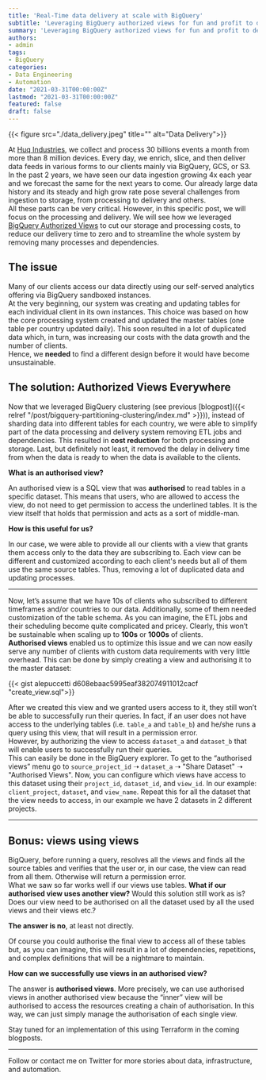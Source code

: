```yaml
---
title: 'Real-Time data delivery at scale with BigQuery'
subtitle: 'Leveraging BigQuery authorized views for fun and profit to deliver real-time data delivery as scale.'
summary: 'Leveraging BigQuery authorized views for fun and profit to deliver real-time data delivery as scale.'
authors:
- admin
tags:
- BigQuery
categories:
- Data Engineering
- Automation
date: "2021-03-31T00:00:00Z"
lastmod: "2021-03-31T00:00:00Z"
featured: false
draft: false
---
```


{{< figure src="./data_delivery.jpeg" title="" alt="Data Delivery">}}


At [Huq Industries](https://huq.io), we collect and process 30 billions events a month from more than 8 million devices.
Every day, we enrich, slice, and then deliver data feeds in various forms to our clients mainly via BigQuery, GCS, or S3.
<br>In the past 2 years, we have seen our data ingestion growing 4x each year and we forecast the same for the next years to come.
Our already large data history and its steady and high grow rate pose several challenges from ingestion to storage, from processing to delivery and others.
<br>All these parts can be very critical.
However, in this specific post, we will focus on the processing and delivery.
We will see how we leveraged [BigQuery Authorized Views](https://cloud.google.com/bigquery/docs/authorized-views) to cut our storage and processing costs, to reduce our delivery time to zero and to streamline the whole system by removing many processes and dependencies.

## The issue
Many of our clients access our data directly using our self-served analytics offering via BigQuery sandboxed instances.
<br>At the very beginning, our system was creating and updating tables for each individual client in its own instances.
This choice was based on how the core processing system created and updated the master tables (one table per country updated daily).
This soon resulted  in a lot of duplicated data which, in turn, was increasing our costs with the data growth and the number of clients.
<br>Hence, we **needed** to find a different design before it would have become unsustainable.

## The solution: Authorized Views Everywhere
Now that we leveraged BigQuery clustering (see previous [blogpost]({{< relref "/post/bigquery-partitioning-clustering/index.md" >}})), instead of sharding data into different tables for each country, we were able to simplify part of the data processing and delivery system removing ETL jobs and dependencies.
This resulted in **cost reduction** for both processing and storage.
Last, but definitely not least, it removed the delay in delivery time from when the data is ready to when the data is available to the clients.

**What is an authorised view?**

An authorised view is a SQL view that was **authorised** to read tables in a specific dataset.
This means that users, who are allowed to access the view, do not need to get permission  to access the underlined tables.
It is the view itself that holds that permission and acts as a sort of middle-man.

**How is this useful for us?**

In our case, we were able to provide all our clients with a view that grants them access only to the data they are subscribing to.
Each view can be different and customized according to each client's needs but all of them use the same source tables.
Thus, removing a lot of duplicated data and updating processes.

--------------------------------------------------------------------------------

Now, let’s assume that we have 10s of clients who subscribed to different timeframes and/or countries to our data.
Additionally, some of them needed customization of the table schema.
As you can imagine, the ETL jobs and their scheduling become quite complicated and pricey. Clearly, this won’t be sustainable when scaling up to **100s** or **1000s** of clients.
<br>**Authorised views** enabled us to optimize this issue and we can now easily serve any number of clients with custom data requirements with very little overhead.
This can be done by simply creating a view and authorising it to the master dataset:

{{< gist alepuccetti d608ebaac5995eaf382074911012cacf "create_view.sql">}}

After we created this view and we granted users access to it, they still won’t be able to successfully run their queries.
In fact, if an user does not have access to the underlying tables (i.e. `table_a` and `table_b`) and he/she runs a query using this view, that will result in a permission error.
<br>However, by authorizing the view to access `dataset_a` and `dataset_b` that will enable users to successfully run their queries.
<br>This can easily be done in the BigQuery explorer. To get to the “authorised views” menu go to `source_project_id` &#10141; `dataset_a` &#10141; "Share Dataset" &#10141; "Authorised Views". Now, you can configure which views have access to this dataset using their `project_id`, `dataset_id`, and `view_id`. In our example: `client_project`, `dataset`, and  `view_name`. Repeat this for all the dataset that the view needs to access, in our example we have 2 datasets in 2 different projects.

--------------------------------------------------------------------------------

## **Bonus**: views using views

BigQuery, before running a query, resolves all the views and finds all the source tables and verifies that the user or, in our case, the view can read from all them.
Otherwise will return a permission error.
<br>What we saw so far works well if our views use tables. **What if our authorised view uses another view?** Would this solution still work as is? Does our view need to be authorised on all the dataset used by all the used views and their views etc.?

**The answer is no**, at least not directly.

Of course you could authorise the final view to access all of these tables but, as you can imagine, this will result in a lot of dependencies, repetitions, and complex definitions that will be a nightmare to maintain.

**How can we successfully use views in an authorised view?**

The answer is **authorised views**. More precisely, we can use authorised views in another authorised view because the “inner” view will be authorised to access the resources creating a chain of authorisation. In this way, we can just simply manage the authorisation of each single view.


Stay tuned for an implementation of this using Terraform in the coming blogposts.

--------------------------------------------------------------------------------

Follow or contact me on Twitter for more stories about data, infrastructure, and automation.

